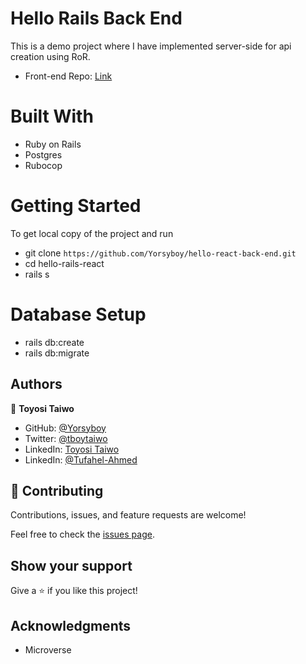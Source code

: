 # Hello Rails Back End
This is a demo project where I have implemented server-side for api creation using RoR.

- Front-end Repo: [Link](https://github.com/Yorsyboy/hello-react-front-end/pull/1)

# Built With
- Ruby on Rails
- Postgres
- Rubocop
 
# Getting Started
To get local copy of the project and run

- git clone `https://github.com/Yorsyboy/hello-react-back-end.git`
- cd hello-rails-react
- rails s

# Database Setup

- rails db:create
- rails db:migrate

## Authors

👤 **Toyosi Taiwo**

- GitHub: [@Yorsyboy](https://github.com/Yorsyboy)
- Twitter: [@tboytaiwo](https://twitter.com/Tboytaiwo)
- LinkedIn: [Toyosi Taiwo](https://linkedin.com/in/taiwo-toyosi)
- LinkedIn: [@Tufahel-Ahmed](https://www.linkedin.com/in/tufahel-ahmed/)

## 🤝 Contributing

Contributions, issues, and feature requests are welcome!

Feel free to check the [issues page](../../issues/).

## Show your support

Give a ⭐️ if you like this project!

## Acknowledgments

- Microverse